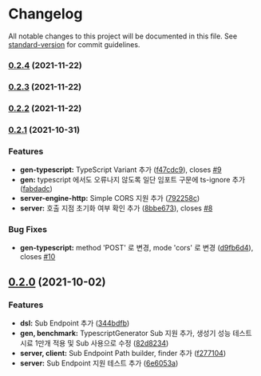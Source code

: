 # Changelog

All notable changes to this project will be documented in this file. See [standard-version](https://github.com/conventional-changelog/standard-version) for commit guidelines.

### [0.2.4](https://github.com/kotlin-everywhere/kenet/compare/v0.2.3...v0.2.4) (2021-11-22)

### [0.2.3](https://github.com/kotlin-everywhere/kenet/compare/v0.2.1...v0.2.3) (2021-11-22)

### [0.2.2](https://github.com/kotlin-everywhere/kenet/compare/v0.2.1...v0.2.2) (2021-11-22)

### [0.2.1](https://github.com/kotlin-everywhere/kenet/compare/v0.2.0...v0.2.1) (2021-10-31)


### Features

* **gen-typescript:** TypeScript Variant 추가 ([f47cdc9](https://github.com/kotlin-everywhere/kenet/commit/f47cdc9e563aa5e590977da2524f7eead02ba1d6)), closes [#9](https://github.com/kotlin-everywhere/kenet/issues/9)
* **gen:** typescript 에서도 오류나지 않도록 일단 임포트 구문에 ts-ignore 추가 ([fabdadc](https://github.com/kotlin-everywhere/kenet/commit/fabdadc7b62ee7f97023cc5f52923c21a12b5e32))
* **server-engine-http:** Simple CORS 지원 추가 ([792258c](https://github.com/kotlin-everywhere/kenet/commit/792258caa1fed8d130e0062d8c8d88f017549fd1))
* **server:** 호출 지점 초기화 여부 확인 추가 ([8bbe673](https://github.com/kotlin-everywhere/kenet/commit/8bbe6735de5da9c5e66b6d83d116eee8b701052f)), closes [#8](https://github.com/kotlin-everywhere/kenet/issues/8)


### Bug Fixes

* **gen-typescript:** method 'POST' 로 변경, mode 'cors' 로 변경 ([d9fb6d4](https://github.com/kotlin-everywhere/kenet/commit/d9fb6d4652ad7bd84a27b67ea90a05c248671568)), closes [#10](https://github.com/kotlin-everywhere/kenet/issues/10)

## [0.2.0](https://github.com/kotlin-everywhere/kenet/compare/v0.1.0...v0.2.0) (2021-10-02)


### Features

* **dsl:** Sub Endpoint 추가 ([344bdfb](https://github.com/kotlin-everywhere/kenet/commit/344bdfb3a291e320fcfb1f621b9c8aad1f5a1d69))
* **gen, benchmark:** TypescriptGenerator Sub 지원 추가, 생성기 성능 테스트 시료 1만개 적용 및 Sub 사용으로 수정 ([82d8234](https://github.com/kotlin-everywhere/kenet/commit/82d82341966a7f71e7c5b6e51a2b9d801a4a361a))
* **server, client:** Sub Endpoint Path builder, finder 추가 ([f277104](https://github.com/kotlin-everywhere/kenet/commit/f277104f69233c9d0df7ad88705dc126f0070267))
* **server:** Sub Endpoint 지원 테스트 추가 ([6e6053a](https://github.com/kotlin-everywhere/kenet/commit/6e6053a156502f020ed6851947d29c3ea2a3c61d))
